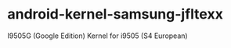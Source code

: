 android-kernel-samsung-jfltexx
==============================

I9505G (Google Edition) Kernel for i9505 (S4 European)
